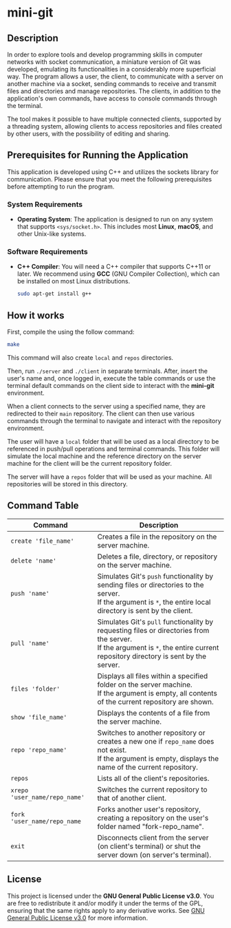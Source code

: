# mini-git

## Description

In order to explore tools and develop programming skills in computer networks with socket communication, a miniature version of Git was developed, emulating its functionalities in a considerably more superficial way. The program allows a user, the client, to communicate with a server on another machine via a socket, sending commands to receive and transmit files and directories and manage repositories. The clients, in addition to the application's own commands, have access to console commands through the terminal.

The tool makes it possible to have multiple connected clients, supported by a threading system, allowing clients to access repositories and files created by other users, with the possibility of editing and sharing.


## Prerequisites for Running the Application

This application is developed using C++ and utilizes the sockets library for communication. Please ensure that you meet the following prerequisites before attempting to run the program.

### System Requirements

- **Operating System**: The application is designed to run on any system that supports `<sys/socket.h>`. This includes most **Linux**, **macOS**, and other Unix-like systems.

### Software Requirements

- **C++ Compiler**: You will need a C++ compiler that supports C++11 or later. We recommend using **GCC** (GNU Compiler Collection), which can be installed on most Linux distributions.
  
  ```bash
  sudo apt-get install g++
  ```

## How it works

First, compile the using the follow command:

  ```bash
  make
  ```

This command will also create `local` and `repos` directories.

Then, run ```./server``` and ```./client``` in separate terminals.
After, insert the user's name and, once logged in, execute the table commands or use the terminal default commands on the client side to interact with the **mini-git** environment.

When a client connects to the server using a specified name, they are redirected to their `main` repository. The client can then use various commands through the terminal to navigate and interact with the repository environment.

The user will have a `local` folder that will be used as a local directory to be referenced in push/pull operations and terminal commands. This folder will simulate the local machine and the reference directory on the server machine for the client will be the current repository folder.

The server will have a `repos` folder that will be used as your machine. All repositories will be stored in this directory.

## Command Table

| Command             | Description |
|-------------------|-------------|
| `create 'file_name'`  | Creates a file in the repository on the server machine. |
| `delete 'name'`       | Deletes a file, directory, or repository on the server machine. |
| `push 'name'`         | Simulates Git's `push` functionality by sending files or directories to the server.<br>If the argument is `*`, the entire local directory is sent by the client. |
| `pull 'name'`         | Simulates Git's `pull` functionality by requesting files or directories from the server.<br>If the argument is `*`, the entire current repository directory is sent by the server. |
| `files 'folder'`      | Displays all files within a specified folder on the server machine.<br>If the argument is empty, all contents of the current repository are shown. |
| `show 'file_name'`    | Displays the contents of a file from the server machine. |
| `repo 'repo_name'`    | Switches to another repository or creates a new one if `repo_name` does not exist.<br>If the argument is empty, displays the name of the current repository. |
| `repos`               | Lists all of the client's repositories. |
| `xrepo 'user_name/repo_name'`   | Switches the current repository to that of another client. |
| `fork 'user_name/repo_name`      | Forks another user's repository, creating a repository on the user's folder named "fork-repo_name". |
| `exit`      | Disconnects client from the server (on client's terminal) or shut the server down (on server's terminal). |

## License

This project is licensed under the **GNU General Public License v3.0**. You are free to redistribute it and/or modify it under the terms of the GPL, ensuring that the same rights apply to any derivative works. See [GNU General Public License v3.0](https://www.gnu.org/licenses/gpl-3.0.en.html) for more information.

